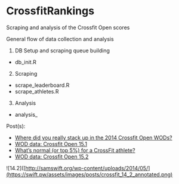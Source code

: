 CrossfitRankings
================
Scraping and analysis of the Crossfit Open scores

General flow of data collection and analysis

1. DB Setup and scraping queue building
  * db_init.R
2. Scraping
  * scrape_leaderboard.R
  * scrape_athletes.R
3. Analysis
  * analysis_

Post(s):

 * [Where did you really stack up in the 2014 Crossfit Open WODs?](http://swift.pw/where-did-you-really-stack-up-in-the-2014-open-wods)
 * [WOD data: Crossfit Open 15.1](http://swift.pw/wod-data-crossfit-open-15-1)
 * [What’s normal (or top 5%) for a CrossFit athlete?](http://swift.pw/whats-normal-or-top-5-for-a-crossfit-athlete)
 * [WOD data: Crossfit Open 15.2](http://swift.pw/wod-data-crossfit-open-15-2)

![14.2]([http://samswift.org/wp-content/uploads/2014/05/](https://swift.pw/assets/images/posts/crossfit_14_2_annotated.png)
